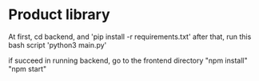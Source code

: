 # Product library

At first, cd backend, and 'pip install -r requirements.txt'
after that, run this bash script 'python3 main.py'

if succeed in running backend, go to the frontend directory
"npm install"
"npm start"

